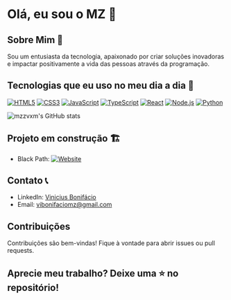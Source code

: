 # Olá, eu sou o MZ 👋

## Sobre Mim 🏡
Sou um entusiasta da tecnologia, apaixonado por criar soluções inovadoras e impactar positivamente a vida das pessoas através da programação.

## Tecnologias que eu uso no meu dia a dia 📄
[![HTML5](https://img.shields.io/badge/-HTML5-E34F26?style=flat&logo=html5&logoColor=white)](https://developer.mozilla.org/en-US/docs/Web/Guide/HTML/HTML5)
[![CSS3](https://img.shields.io/badge/-CSS3-1572B6?style=flat&logo=css3&logoColor=white)](https://developer.mozilla.org/en-US/docs/Web/CSS)
[![JavaScript](https://img.shields.io/badge/-JavaScript-F7DF1E?style=flat&logo=javascript&logoColor=black)](https://developer.mozilla.org/en-US/docs/Web/JavaScript)
[![TypeScript](https://img.shields.io/badge/-TypeScript-3178C6?style=flat&logo=typescript&logoColor=white)](https://www.typescriptlang.org/)
[![React](https://img.shields.io/badge/-React-61DAFB?style=flat&logo=react&logoColor=white)](https://reactjs.org/)
[![Node.js](https://img.shields.io/badge/-Node.js-339933?style=flat&logo=node.js&logoColor=white)](https://nodejs.org/)
[![Python](https://img.shields.io/badge/Python-14354C?style=for-the-badge&logo=python&logoColor=white)](https://www.python.org/)

![mzzvxm's GitHub stats](https://github-readme-stats.vercel.app/api?username=mzzvxm&show_icons=true&theme=radical)

## Projeto em construção 🏗️
- Black Path: [![Website](https://img.shields.io/badge/website-000000?style=for-the-badge&logo=About.me&logoColor=white)](https://www.blackpath.store)

## Contato 📞
- LinkedIn: [Vinicius Bonifácio](www.linkedin.com/in/mzzvxm)
- Email: vibonifaciomz@gmail.com

## Contribuições 
Contribuições são bem-vindas! Fique à vontade para abrir issues ou pull requests.

## Aprecie meu trabalho? Deixe uma ⭐️ no repositório!
